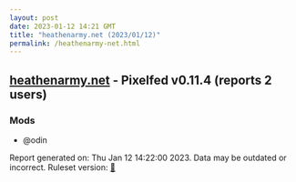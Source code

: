 ```yaml
---
layout: post
date: 2023-01-12 14:21 GMT
title: "heathenarmy.net (2023/01/12)"
permalink: /heathenarmy-net.html
---
```


## [heathenarmy.net](https://heathenarmy.net) - Pixelfed v0.11.4 (reports 2 users)

### Mods
 * @odin

Report generated on: Thu Jan 12 14:22:00 2023. Data may be outdated or incorrect.
Ruleset version: [🧁](/version-cupcake)
